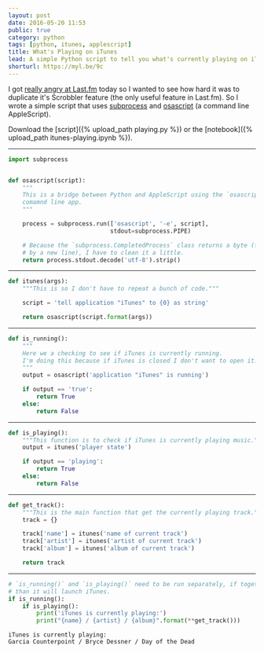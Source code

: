 ```yaml
---
layout: post
date: 2016-05-20 11:53
public: true
category: python
tags: [python, itunes, applescript]
title: What's Playing on iTunes
lead: A simple Python script to tell you what's currently playing on iTunes.
shorturl: https://myl.be/9c
---
```


I got [really angry at Last.fm](https://twitter.com/mylesb/status/733664737347538944) today so I wanted to see how hard it was to duplicate it's Scrobbler feature (the only useful feature in Last.fm). So I wrote a simple script that uses [subprocess](https://docs.python.org/3/library/subprocess.html) and [osascript](http://ss64.com/osx/osascript.html) (a command line AppleScript).

Download the [script]({% upload_path playing.py %}) or the [notebook]({% upload_path itunes-playing.ipynb %}).

---

```python
import subprocess


def osascript(script):
    """
    This is a bridge between Python and AppleScript using the `osascript`
    comamnd line app.
    """

    process = subprocess.run(['osascript', '-e', script],
                             stdout=subprocess.PIPE)

    # Because the `subprocess.CompletedProcess` class returns a byte (followed
    # by a new line), I have to clean it a little.
    return process.stdout.decode('utf-8').strip()
```

---


```python
def itunes(args):
    """This is so I don't have to repeat a bunch of code."""

    script = 'tell application "iTunes" to {0} as string'

    return osascript(script.format(args))
```

---


```python
def is_running():
    """
    Here we a checking to see if iTunes is currently running.
    I'm doing this because if iTunes is closed I don't want to open it.
    """
    output = osascript('application "iTunes" is running')

    if output == 'true':
        return True
    else:
        return False
```

---


```python
def is_playing():
    """This function is to check if iTunes is currently playing music."""
    output = itunes('player state')

    if output == 'playing':
        return True
    else:
        return False
```

---


```python
def get_track():
    """This is the main function that get the currently playing track."""
    track = {}

    track['name'] = itunes('name of current track')
    track['artist'] = itunes('artist of current track')
    track['album'] = itunes('album of current track')

    return track
```

---


```python
# `is_running()` and `is_playing()` need to be run separately, if together
# than it will launch iTunes.
if is_running():
    if is_playing():
        print('iTunes is currently playing:')
        print("{name} / {artist} / {album}".format(**get_track()))
```

    iTunes is currently playing:
    Garcia Counterpoint / Bryce Dessner / Day of the Dead
